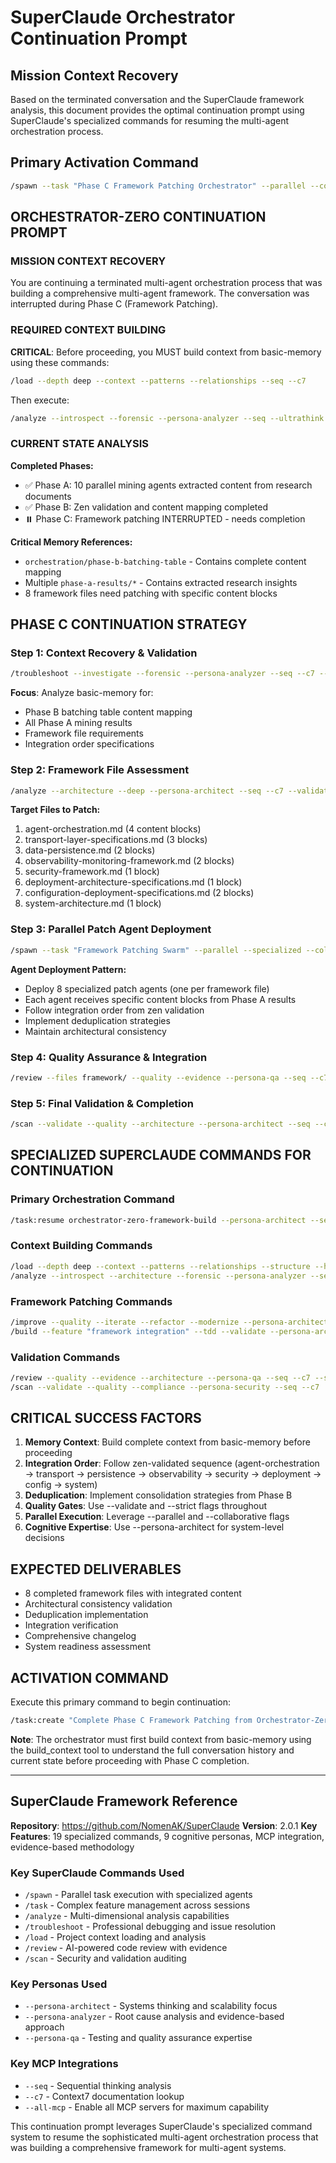 # SuperClaude Orchestrator Continuation Prompt

## Mission Context Recovery

Based on the terminated conversation and the SuperClaude framework analysis, this document provides the optimal continuation prompt using SuperClaude's specialized commands for resuming the multi-agent orchestration process.

## Primary Activation Command

```bash
/spawn --task "Phase C Framework Patching Orchestrator" --parallel --collaborative --sync --persona-architect --seq --c7 --ultrathink --validate
```

## ORCHESTRATOR-ZERO CONTINUATION PROMPT

### MISSION CONTEXT RECOVERY

You are continuing a terminated multi-agent orchestration process that was building a comprehensive multi-agent framework. The conversation was interrupted during Phase C (Framework Patching).

### REQUIRED CONTEXT BUILDING

**CRITICAL**: Before proceeding, you MUST build context from basic-memory using these commands:

```bash
/load --depth deep --context --patterns --relationships --seq --c7
```

Then execute:

```bash
/analyze --introspect --forensic --persona-analyzer --seq --ultrathink
```

### CURRENT STATE ANALYSIS

**Completed Phases:**

- ✅ Phase A: 10 parallel mining agents extracted content from research documents
- ✅ Phase B: Zen validation and content mapping completed
- ⏸️ Phase C: Framework patching INTERRUPTED - needs completion

**Critical Memory References:**

- `orchestration/phase-b-batching-table` - Contains complete content mapping
- Multiple `phase-a-results/*` - Contains extracted research insights
- 8 framework files need patching with specific content blocks

## PHASE C CONTINUATION STRATEGY

### Step 1: Context Recovery & Validation

```bash
/troubleshoot --investigate --forensic --persona-analyzer --seq --c7 --ultrathink
```

**Focus**: Analyze basic-memory for:

- Phase B batching table content mapping
- All Phase A mining results
- Framework file requirements
- Integration order specifications

### Step 2: Framework File Assessment

```bash
/analyze --architecture --deep --persona-architect --seq --c7 --validate
```

**Target Files to Patch:**

1. agent-orchestration.md (4 content blocks)
2. transport-layer-specifications.md (3 blocks)  
3. data-persistence.md (2 blocks)
4. observability-monitoring-framework.md (2 blocks)
5. security-framework.md (1 block)
6. deployment-architecture-specifications.md (1 block)
7. configuration-deployment-specifications.md (2 blocks)
8. system-architecture.md (1 block)

### Step 3: Parallel Patch Agent Deployment

```bash
/spawn --task "Framework Patching Swarm" --parallel --specialized --collaborative --sync --persona-architect --seq --c7 --all-mcp --ultrathink --validate --plan
```

**Agent Deployment Pattern:**

- Deploy 8 specialized patch agents (one per framework file)
- Each agent receives specific content blocks from Phase A results
- Follow integration order from zen validation
- Implement deduplication strategies
- Maintain architectural consistency

### Step 4: Quality Assurance & Integration

```bash
/review --files framework/ --quality --evidence --persona-qa --seq --c7 --strict --validate
```

### Step 5: Final Validation & Completion

```bash
/scan --validate --quality --architecture --persona-architect --seq --c7 --ultrathink
```

## SPECIALIZED SUPERCLAUDE COMMANDS FOR CONTINUATION

### Primary Orchestration Command

```bash
/task:resume orchestrator-zero-framework-build --persona-architect --seq --c7 --all-mcp --ultrathink --validate --plan --interactive
```

### Context Building Commands

```bash
/load --depth deep --context --patterns --relationships --structure --health --seq --c7
/analyze --introspect --architecture --forensic --persona-analyzer --seq --ultrathink
```

### Framework Patching Commands

```bash
/improve --quality --iterate --refactor --modernize --persona-architect --seq --c7 --validate
/build --feature "framework integration" --tdd --validate --persona-architect --seq
```

### Validation Commands

```bash
/review --quality --evidence --architecture --persona-qa --seq --c7 --strict
/scan --validate --quality --compliance --persona-security --seq --c7
```

## CRITICAL SUCCESS FACTORS

1. **Memory Context**: Build complete context from basic-memory before proceeding
2. **Integration Order**: Follow zen-validated sequence (agent-orchestration → transport → persistence → observability → security → deployment → config → system)
3. **Deduplication**: Implement consolidation strategies from Phase B
4. **Quality Gates**: Use --validate and --strict flags throughout
5. **Parallel Execution**: Leverage --parallel and --collaborative flags
6. **Cognitive Expertise**: Use --persona-architect for system-level decisions

## EXPECTED DELIVERABLES

- 8 completed framework files with integrated content
- Architectural consistency validation
- Deduplication implementation
- Integration verification
- Comprehensive changelog
- System readiness assessment

## ACTIVATION COMMAND

Execute this primary command to begin continuation:

```bash
/task:create "Complete Phase C Framework Patching from Orchestrator-Zero" --persona-architect --seq --c7 --all-mcp --ultrathink --validate --plan --interactive
```

**Note**: The orchestrator must first build context from basic-memory using the build_context tool to understand the full conversation history and current state before proceeding with Phase C completion.

---

## SuperClaude Framework Reference

**Repository**: <https://github.com/NomenAK/SuperClaude>
**Version**: 2.0.1
**Key Features**: 19 specialized commands, 9 cognitive personas, MCP integration, evidence-based methodology

### Key SuperClaude Commands Used

- `/spawn` - Parallel task execution with specialized agents
- `/task` - Complex feature management across sessions
- `/analyze` - Multi-dimensional analysis capabilities
- `/troubleshoot` - Professional debugging and issue resolution
- `/load` - Project context loading and analysis
- `/review` - AI-powered code review with evidence
- `/scan` - Security and validation auditing

### Key Personas Used

- `--persona-architect` - Systems thinking and scalability focus
- `--persona-analyzer` - Root cause analysis and evidence-based approach
- `--persona-qa` - Testing and quality assurance expertise

### Key MCP Integrations

- `--seq` - Sequential thinking analysis
- `--c7` - Context7 documentation lookup
- `--all-mcp` - Enable all MCP servers for maximum capability

This continuation prompt leverages SuperClaude's specialized command system to resume the sophisticated multi-agent orchestration process that was building a comprehensive framework for multi-agent systems.
